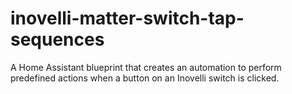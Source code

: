 # inovelli-matter-switch-tap-sequences
A Home Assistant blueprint that creates an automation to perform predefined actions when a button on an Inovelli switch is clicked.
